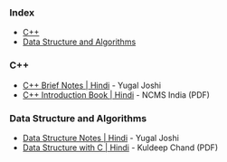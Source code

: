 ### Index

* [C++](#cpp)
* [Data Structure and Algorithms](#dsa)

### <a id="cpp"></a>C++

* [C++ Brief Notes \| Hindi](https://ehindistudy.com/2020/12/01/cpp-notes-in-hindi/) - Yugal Joshi
* [C++ Introduction Book \| Hindi](https://ncsmindia.com/wp-content/uploads/2012/04/c++-hindi.pdf) - NCMS India (PDF)

### <a id="dsa"></a>Data Structure and Algorithms

* [Data Structure Notes \| Hindi](https://ehindistudy.com/2020/12/15/data-structure-notes-in-hindi/) - Yugal Joshi
* [Data Structure with C \| Hindi](http://www.bccfalna.com/IOC-AllEBooks/DSnAinHindi.pdf) - Kuldeep Chand (PDF)


